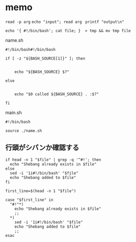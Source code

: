 # memo

`read -p arg`
`echo "input"; read arg `
`printf "output\n"`

`echo '{ #!/bin/bash'; cat file; }  > tmp && mv tmp file`

name.sh
```
#!/bin/bash#!/bin/bash

if [ -z "${BASH_SOURCE[1]}" ]; then


    echo "${BASH_SOURCE} $?"

else


    echo "$0 called ${BASH_SOURCE} . :$?"

fi
```

main.sh
```
#!/bin/bash

source ./name.sh
```

## 行頭がシバンか確認する

```
if head -n 1 "$file" | grep -q '^#!'; then
  echo "Shebang already exists in $file"
else
  sed -i '1i#!/bin/bash' "$file"
  echo "Shebang added to $file"
fi
```

```
first_line=$(head -n 1 "$file")

case "$first_line" in
  "#!"*)
    echo "Shebang already exists in $file"
    ;;
  *)
    sed -i '1i#!/bin/bash' "$file"
    echo "Shebang added to $file"
    ;;
esac


```
